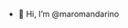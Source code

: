 - 🍊 Hi, I’m @maromandarino

<!---
maromandarino/maromandarino is a ✨ special ✨ repository because its `README.md` (this file) appears on your GitHub profile.
You can click the Preview link to take a look at your changes.
--->
